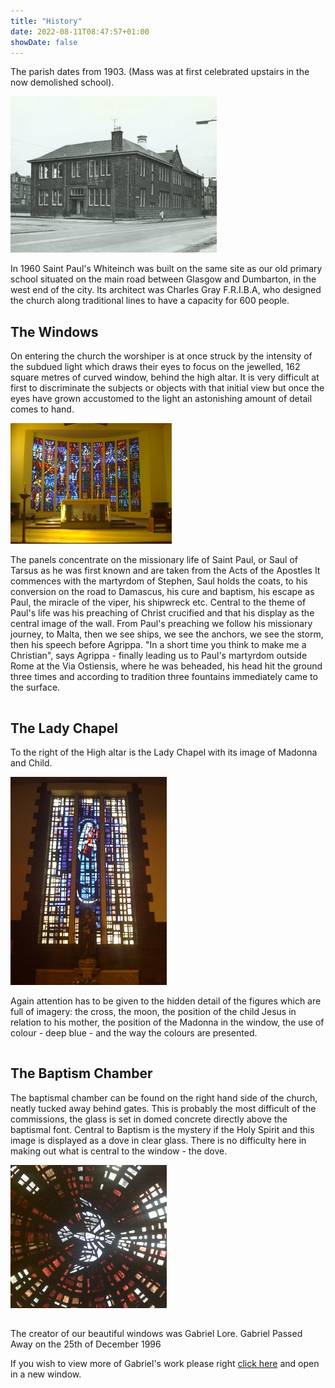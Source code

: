```yaml
---
title: "History"
date: 2022-08-11T08:47:57+01:00
showDate: false
---
```


The parish dates from 1903. (Mass was at first celebrated upstairs in the now demolished school).

![](/images/history/oldschool.jpg) 

In 1960 Saint Paul's Whiteinch was built on the same site as our old primary school situated on the main road between Glasgow and Dumbarton, in the west end of the city. Its architect was Charles Gray F.R.I.B.A, who designed the church along traditional lines to have a capacity for 600 people.

## The Windows

On entering the church the worshiper is at once struck by the intensity of  the subdued light which draws their eyes to focus on the jewelled, 162 square metres of curved window, behind the high altar. It is very difficult at first to discriminate the subjects or objects with that initial view but once the eyes have grown accustomed to the light an astonishing amount of detail comes to hand. 

![](/images/history/stainedglass.jpg) 

The panels concentrate on the missionary life of Saint Paul, or Saul of Tarsus as he was first known and are taken from the Acts of the Apostles It commences with the martyrdom of Stephen, Saul holds the coats, to his conversion on the road to Damascus, his cure and baptism, his escape as Paul, the miracle of the viper, his shipwreck etc. Central to the theme of Paul's life was his preaching of Christ crucified and that his display as the central image of the wall. From Paul's preaching we follow his missionary journey, to Malta, then we see ships, we see the anchors, we see the storm, then his speech before Agrippa. "In a short time you think to make me a Christian", says Agrippa - finally leading us to Paul's martyrdom outside Rome at the Via Ostiensis, where he was beheaded, his head hit the ground three times and according to tradition three fountains immediately came to the surface.

<hr style="width:100%;clear:both;visibility:hidden;">

## The Lady Chapel

To the right of the High altar is the Lady Chapel with its image  of Madonna and Child.

![](/images/history/ladychapel.jpg) 

Again attention has to be given to the hidden detail of the figures which are full of imagery: the cross, the moon, the position of the child Jesus in relation to his mother, the position of the Madonna in the window, the use of colour -  deep blue - and the way the colours are presented.

<hr style="width:100%;clear:both;visibility:hidden;">


## The Baptism Chamber

The baptismal chamber can be found on the right hand side of the church, neatly tucked away behind gates. This is probably the most difficult of the commissions, the glass is set in domed concrete directly above the baptismal font. Central to Baptism is the mystery if the Holy Spirit and this image is displayed as a dove in clear glass. There is no difficulty here in making out what is central to the window - the dove.

![](/images/history/holyspirit.jpg) 

<hr style="width:100%;clear:both;visibility:hidden;">

The creator of our beautiful windows was Gabriel Lore. Gabriel Passed Away on the 25th of December 1996

If you wish to view more of Gabriel's work please right <a title="" href="http://en.wikipedia.org/wiki/Gabriel_Loire">click here</a> and open in a new window.

